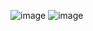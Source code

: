 ![image](https://user-images.githubusercontent.com/36649115/52996538-c69f7b00-33d2-11e9-9172-f74434d495c3.png)
![image](https://user-images.githubusercontent.com/36649115/52996584-e59e0d00-33d2-11e9-8ceb-619a141ed97e.png)
